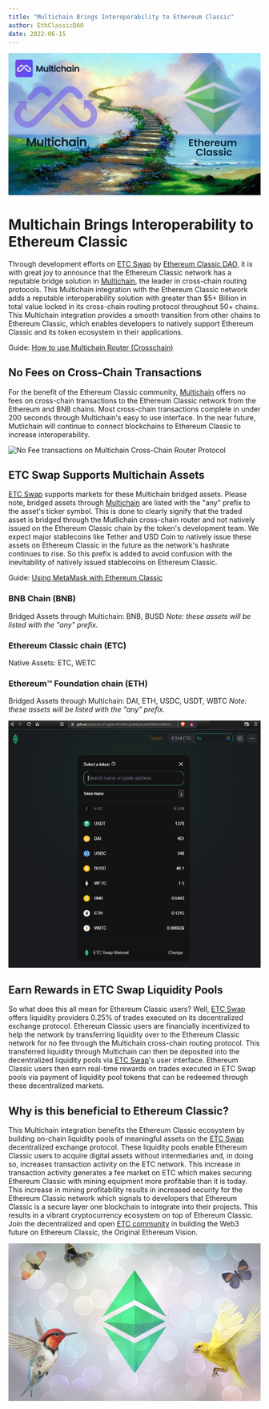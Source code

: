 ```yaml
---
title: "Multichain Brings Interoperability to Ethereum Classic"
author: EthClassicDAO
date: 2022-06-15
---
```


![Ethereum Classic added to Multichain Cross-Chain Router Protocol](./multichain-etc-stairs-to-heaven.png)

# Multichain Brings Interoperability to Ethereum Classic

Through development efforts on [ETC Swap](https://etcswap.org) by [Ethereum Classic DAO](https://ethereumclassicdao.org), it is with great joy to announce that the Ethereum Classic network has a reputable bridge solution in [Multichain](https://multichain.org), the leader in cross-chain routing protocols. This Multichain integration with the Ethereum Classic network adds a reputable interoperability solution with greater than $5+ Billion in total value locked in its cross-chain routing protocol throughout 50+ chains. This Multichain integration provides a smooth transition from other chains to Ethereum Classic, which enables developers to natively support Ethereum Classic and its token ecosystem in their applications.

Guide: [How to use Multichain Router (Crosschain)](https://youtu.be/G8vN2c2Mhc4)
 
 ## No Fees on Cross-Chain Transactions
 
For the benefit of the Ethereum Classic community, [Multichain](https://multichain.org) offers no fees on cross-chain transactions to the Ethereum Classic network from the Ethereum and BNB chains. Most cross-chain transactions complete in under 200 seconds through Multichain's easy to use interface. In the near future, Mutlichain will continue to connect blockchains to Ethereum Classic to increase interoperability.

 ![No Fee transactions on Multichain Cross-Chain Router Protocol](./mutlichain-no-fees.png)
 
 ## ETC Swap Supports Multichain Assets
 
 [ETC Swap](https://swap.ethereumclassic.com) supports markets for these Multichain bridged assets. Please note, bridged assets through [Multichain](https://multichain.org) are listed with the "any" prefix to the asset's ticker symbol. This is done to clearly signify that the traded asset is bridged through the Mutlichain cross-chain router and not natively issued on the Ethereum Classic chain by the token's development team. We expect major stablecoins like Tether and USD Coin to natively issue these assets on Ethereum Classic in the future as the network's hashrate continues to rise. So this prefix is added to avoid confusion with the inevitability of natively issued stablecoins on Ethereum Classic.
 
 Guide: [Using MetaMask with Ethereum Classic](https://ethereumclassic.org/guides/metamask)
 
 ### BNB Chain (BNB)
 
 Bridged Assets through Multichain: BNB, BUSD
 *Note: these assets will be listed with the "any" prefix.*
 
 ### Ethereum Classic chain (ETC)
 
 Native Assets: ETC, WETC
 
 ### Ethereum™ Foundation chain (ETH)
 
 Bridged Assets through Multichain: DAI, ETH, USDC, USDT, WBTC
 *Note: these assets will be listed with the "any" prefix.*

![ETC Swap Assets](./etc-swap-assets.png)

## Earn Rewards in ETC Swap Liquidity Pools

So what does this all mean for Ethereum Classic users? Well, [ETC Swap](https://etcswap.org) offers liquidity providers 0.25% of trades executed on its decentralized exchange protocol. Ethereum Classic users are financially incentivized to help the network by transferring liquidity over to the Ethereum Classic network for no fee through the Multichain cross-chain routing protocol. This transferred liquidity through Multichain can then be deposited into the decentralized liquidity pools via [ETC Swap](https://swap.ethereumclassic.com)'s user interface. Ethereum Classic users then earn real-time rewards on trades executed in ETC Swap pools via payment of liquidity pool tokens that can be redeemed through these decentralized markets.

## Why is this beneficial to Ethereum Classic?

This Multichain integration benefits the Ethereum Classic ecosystem by building on-chain liquidity pools of meaningful assets on the [ETC Swap](https://etcswap.org) decentralized exchange protocol. These liquidity pools enable Ethereum Classic users to acquire digital assets without intermediaries and, in doing so, increases transaction activity on the ETC network. This increase in transaction activity generates a fee market on ETC which makes securing Ethereum Classic with mining equipment more profitable than it is today. This increase in mining profitability results in increased security for the Ethereum Classic network which signals to developers that Ethereum Classic is a secure layer one blockchain to integrate into their projects. This results in a vibrant cryptocurrency ecosystem on top of Ethereum Classic. Join the decentralized and open [ETC community](https://ethereumclassic.org/discord) in building the Web3 future on Ethereum Classic, the Original Ethereum Vision.

![Multichain connects Ethereum Classic to the EVM ecosystem](./etc-buzz.png)
